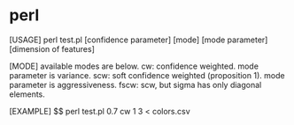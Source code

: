 perl
========================

[USAGE]
perl test.pl [confidence parameter] [mode] [mode parameter] [dimension of features]

[MODE]
available modes are below.
cw: confidence weighted. mode parameter is variance.
scw: soft confidence weighted (proposition 1). mode parameter is aggressiveness.
fscw: scw, but sigma has only diagonal elements.

[EXAMPLE]
$$ perl test.pl 0.7 cw 1 3 < colors.csv

